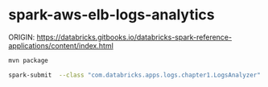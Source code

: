 # spark-aws-elb-logs-analytics

ORIGIN: https://databricks.gitbooks.io/databricks-spark-reference-applications/content/index.html

```bash
mvn package
```



```bash
spark-submit  --class "com.databricks.apps.logs.chapter1.LogsAnalyzer"  --master local[4]  target/log-analyzer-1.0.jar ./data/access_log
```
